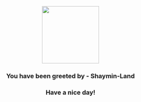 <p align="center">
            <img src="https://raw.githubusercontent.com/PokeAPI/sprites/master/sprites/pokemon/492.png" width="150" height="150">
          </p>
          <h3 align="center">You have been greeted by - <b>Shaymin-Land</b></h3>
          <h3 align="center">Have a nice day!</h3>
        
